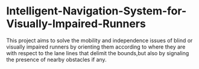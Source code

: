 # Intelligent-Navigation-System-for-Visually-Impaired-Runners
This project aims to solve the mobility and independence issues of blind or visually impaired runners by orienting them according to where they are with respect to the lane lines that delimit the bounds,but also by signaling the presence of nearby obstacles if any.
